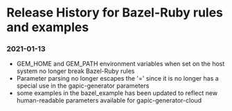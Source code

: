 # Release History for Bazel-Ruby rules and examples

### 2021-01-13

* GEM_HOME and GEM_PATH environment variables when set on the host system no longer break Bazel-Ruby rules
* Parameter parsing no longer escapes the '=' since it is no longer has a special use in the gapic-generator parameters
* some examples in the bazel_example has been updated to reflect new human-readable parameters available for gapic-generator-cloud
